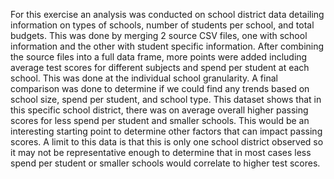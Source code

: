 For this exercise an analysis was conducted on school district data detailing information on types of schools, number of students per school, and total budgets. This was done by merging 2 source CSV files, one with school information and the other with student specific information. 
After combining the source files into a full data frame, more points were added including average test scores for different subjects and spend per student at each school. This was done at the individual school granularity. 
A final comparison was done to determine if we could find any trends based on school size, spend per student, and school type. This dataset shows that in this specific school district, there was on average overall higher passing scores for less spend per student and smaller schools. This would be an interesting starting point to determine other factors that can impact passing scores. A limit to this data is that this is only one school district observed so it may not be representative enough to determine that in most cases less spend per student or smaller schools would correlate to higher test scores.

